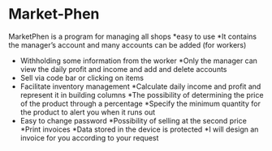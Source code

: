 # Market-Phen
MarketPhen is a program for managing all shops
*easy to use
*It contains the manager’s account and many accounts can be added (for workers)
* Withholding some information from the worker
*Only the manager can view the daily profit and income and add and delete accounts
* Sell via code bar or clicking on items
* Facilitate inventory management
*Calculate daily income and profit and represent it in building columns
*The possibility of determining the price of the product through a percentage
*Specify the minimum quantity for the product to alert you when it runs out
* Easy to change password
*Possibility of selling at the second price
*Print invoices
*Data stored in the device is protected
*I will design an invoice for you according to your request
